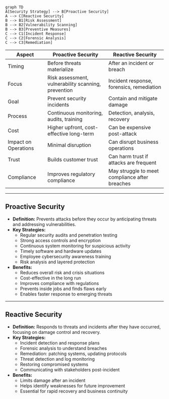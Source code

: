 ```mermaid 
graph TD     
A[Security Strategy] --> B[Proactive Security]     
A --> C[Reactive Security]     
B --> B1[Risk Assessment]     
B --> B2[Vulnerability Scanning]     
B --> B3[Preventive Measures]     
C --> C1[Incident Response]     
C --> C2[Forensic Analysis]     
C --> C3[Remediation]
```

| Aspect               | Proactive Security                                  | Reactive Security                              |
| -------------------- | --------------------------------------------------- | ---------------------------------------------- |
| Timing               | Before threats materialize                          | After an incident or breach                    |
| Focus                | Risk assessment, vulnerability scanning, prevention | Incident response, forensics, remediation      |
| Goal                 | Prevent security incidents                          | Contain and mitigate damage                    |
| Process              | Continuous monitoring, audits, training             | Detection, analysis, recovery                  |
| Cost                 | Higher upfront, cost-effective long-term            | Can be expensive post-attack                   |
| Impact on Operations | Minimal disruption                                  | Can disrupt business operations                |
| Trust                | Builds customer trust                               | Can harm trust if attacks are frequent         |
| Compliance           | Improves regulatory compliance                      | May struggle to meet compliance after breaches |

---

## Proactive Security
- **Definition:** Prevents attacks before they occur by anticipating threats and addressing vulnerabilities.
- **Key Strategies:**
    - Regular security audits and penetration testing
    - Strong access controls and encryption
    - Continuous system monitoring for suspicious activity
    - Timely software and hardware updates
    - Employee cybersecurity awareness training
    - Risk analysis and layered protection
- **Benefits:**
    - Reduces overall risk and crisis situations
    - Cost-effective in the long run
    - Improves compliance with regulations
    - Prevents inside jobs and finds flaws early
    - Enables faster response to emerging threats

---

## Reactive Security
- **Definition:** Responds to threats and incidents after they have occurred, focusing on damage control and recovery.
- **Key Strategies:**
    - Incident detection and response plans
    - Forensic analysis to understand breaches
    - Remediation: patching systems, updating protocols
    - Threat detection and log monitoring
    - Restoring compromised systems
    - Communicating with stakeholders post-incident
- **Benefits:**
    - Limits damage after an incident
    - Helps identify weaknesses for future improvement
    - Essential for rapid recovery and business continuity

